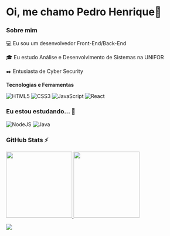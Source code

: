 

# Oi, me chamo Pedro Henrique👋

### Sobre mim

💻 Eu sou um desenvolvedor Front-End/Back-End



🎓 Eu estudo Análise e Desenvolvimento de Sistemas na UNIFOR



✒️ Entusiasta de Cyber Security




**Tecnologias e Ferramentas**


![HTML5](https://img.shields.io/badge/html5-%23E34F26.svg?style=for-the-badge&logo=html5&logoColor=white)
![CSS3](https://img.shields.io/badge/css3-%231572B6.svg?style=for-the-badge&logo=css3&logoColor=white)
![JavaScript](https://img.shields.io/badge/javascript-%23323330.svg?style=for-the-badge&logo=javascript&logoColor=%23F7DF1E)
![React](https://img.shields.io/badge/react-%2320232a.svg?style=for-the-badge&logo=react&logoColor=%2361DAFB)




### Eu estou estudando... 🧩
<!-- (Aqui você pode adicionar tecnologias que está estudando, inclusive para aumentar essa lista você listamos algumas das tecnologias ensinadas na nossa [Assinatura On Demand](https://cubos.academy/cubosondemand)) -->

![NodeJS](https://img.shields.io/badge/node.js-6DA55F?style=for-the-badge&logo=node.js&logoColor=white)
![Java](https://img.shields.io/badge/java-%23ED8B00.svg?style=for-the-badge&logo=openjdk&logoColor=white)



### GitHub Stats ⚡
<div>
<a href="https://github.com/phcarneirobc">
<img height="180em" src="https://github-readme-stats.vercel.app/api/top-langs/?username=phcarneirobc&layout=compact&langs_count=7&theme=dracula"/>
<img height="180em" src="https://github-readme-stats.vercel.app/api?username=phcarneirobc&show_icons=true&theme=dracula&include_all_commits=true&count_private=true"/>
</div>



<a href="https://www.linkedin.com/in/seu-usuário-aqui" target="_blank"><img src="https://img.shields.io/badge/-LinkedIn-%230077B5?style=for-the-badge&logo=linkedin&logoColor=white" target="_blank"></a>   
</div>



